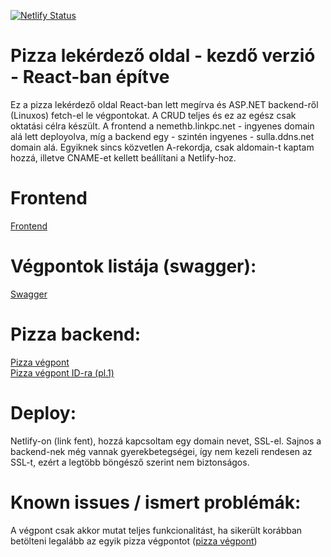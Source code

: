 [![Netlify Status](https://api.netlify.com/api/v1/badges/a801c195-10dd-4c04-9ace-6c0a29775cc7/deploy-status)](https://app.netlify.com/sites/contosopizza/deploys)
# Pizza lekérdező oldal - kezdő verzió - React-ban építve
Ez a pizza lekérdező oldal React-ban lett megírva és ASP.NET backend-ről (Linuxos) fetch-el le végpontokat. 
A CRUD teljes és ez az egész csak oktatási célra készült.
A frontend a nemethb.linkpc.net - ingyenes domain alá lett deployolva,
míg a backend egy - szintén ingyenes - sulla.ddns.net domain alá. Egyiknek sincs közvetlen A-rekordja, csak aldomain-t kaptam hozzá, illetve CNAME-et kellett beállítani a Netlify-hoz.

# Frontend
[Frontend](https://nemethb.linkpc.net)

# Végpontok listája (swagger):
[Swagger](https://sulla.ddns.net:7156/swagger/index.html)

# Pizza backend:
[Pizza végpont](http://sulla.ddns.net:7156/Pizza)<br>
[Pizza végpont ID-ra (pl.1)](http://sulla.ddns.net:7156/Pizza/1)

# Deploy: 
Netlify-on (link fent), hozzá kapcsoltam egy domain nevet, SSL-el. Sajnos a backend-nek még vannak gyerekbetegségei, így nem kezeli rendesen az SSL-t, ezért a legtöbb böngésző szerint nem biztonságos.

# Known issues / ismert problémák:
A végpont csak akkor mutat teljes funkcionalitást, ha sikerült korábban betölteni legalább az egyik pizza végpontot ([pizza végpont](https://sulla.ddns.net:7156/Pizza))
